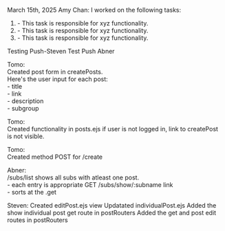 March 15th, 2025
Amy Chan:
I worked on the following tasks:

1. <Insert Some Task Here> - This task is responsible for xyz functionality.
2. <Insert Some Task Here> - This task is responsible for xyz functionality.
3. <Insert Some Task Here> - This task is responsible for xyz functionality.

Testing Push-Steven
Test Push Abner

Tomo:<br />
Created post form in createPosts.<br />
Here's the user input for each post:<br />
    - title<br />
    - link<br />
    - description<br />
    - subgroup<br />

Tomo:<br />
Created functionality in posts.ejs if user is not logged in, link to createPost is not visible.<br />

Tomo: <br />
Created method POST for /create

Abner: <br />
/subs/list shows all subs with atleast one post. <br />
    - each entry is appropriate GET /subs/show/:subname link <br />
    - sorts at the .get <br />

Steven:
Created editPost.ejs view
Updatated individualPost.ejs
Added the show individual post get route in postRouters
Added the get and post edit routes in postRouters


